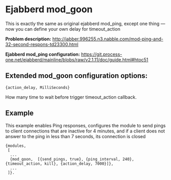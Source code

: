 Ejabberd mod_goon
=================

This is exactly the same as original ejabberd mod_ping, except one thing — now you can define your own delay for timeout_action

**Problem description:** http://jabber.996255.n3.nabble.com/mod-ping-and-32-second-respons-td23300.html

**Ejabberd mod_ping configuration:** https://git.process-one.net/ejabberd/mainline/blobs/raw/v2.1.11/doc/guide.html#htoc51

## Extended mod_goon configuration options:

`{action_delay, MilliSeconds}`

How many time to wait before trigger timeout_action callback.

## Example

This example enables Ping responses, configures the module to send pings to client connections that are inactive for 4 minutes, and if a client does not answer to the ping in less than 7 seconds, its connection is closed

```
{modules,
 [
  ...
  {mod_goon,  [{send_pings, true}, {ping_interval, 240}, {timeout_action, kill}, {action_delay, 7000}]},
  ...
 ]}.
```